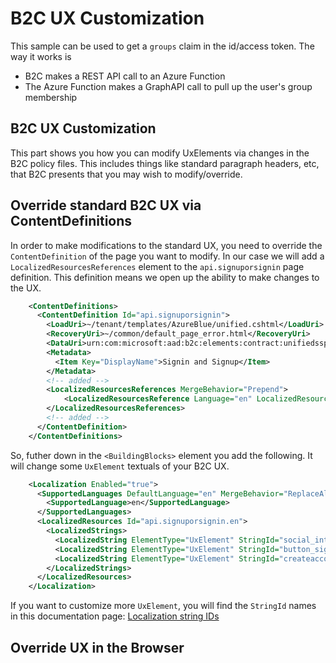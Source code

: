# B2C UX Customization

This sample can be used to get a `groups` claim in the id/access token. The way it works is

- B2C makes a REST API call to an Azure Function
- The Azure Function makes a GraphAPI call to pull up the user's group membership

## B2C UX Customization

This part shows you how you can modify UxElements via changes in the B2C policy files. This includes things like standard paragraph headers, etc, that B2C presents that you may wish to modify/override.

## Override standard B2C UX via ContentDefinitions

In order to make modifications to the standard UX, you need to override the `ContentDefinition` of the page you want to modify. In our case we will add a `LocalizedResourcesReferences` element to the `api.signuporsignin` page definition. This definition means we open up the ability to make changes to the UX. 

```xml
    <ContentDefinitions>
      <ContentDefinition Id="api.signuporsignin">
        <LoadUri>~/tenant/templates/AzureBlue/unified.cshtml</LoadUri>
        <RecoveryUri>~/common/default_page_error.html</RecoveryUri>
        <DataUri>urn:com:microsoft:aad:b2c:elements:contract:unifiedssp:2.1.0</DataUri>
        <Metadata>
          <Item Key="DisplayName">Signin and Signup</Item>
        </Metadata>
        <!-- added -->
        <LocalizedResourcesReferences MergeBehavior="Prepend">
            <LocalizedResourcesReference Language="en" LocalizedResourcesReferenceId="api.signuporsignin.en" />
        </LocalizedResourcesReferences>      
        <!-- added -->
      </ContentDefinition>
    </ContentDefinitions>
```

So, futher down in the `<BuildingBlocks>` element you add the following. It will change some `UxElement` textuals of your B2C UX. 
 
```xml
    <Localization Enabled="true">
      <SupportedLanguages DefaultLanguage="en" MergeBehavior="ReplaceAll">
        <SupportedLanguage>en</SupportedLanguage>
      </SupportedLanguages>
      <LocalizedResources Id="api.signuporsignin.en">
        <LocalizedStrings>
          <LocalizedString ElementType="UxElement" StringId="social_intro">Federated Identity Providers</LocalizedString>
          <LocalizedString ElementType="UxElement" StringId="button_signin">Login</LocalizedString>
          <LocalizedString ElementType="UxElement" StringId="createaccount_intro">Need an account?</LocalizedString>
        </LocalizedStrings>
      </LocalizedResources>
    </Localization>    
```

If you want to customize more `UxElement`, you will find the `StringId` names in this documentation page: [Localization string IDs](https://docs.microsoft.com/en-us/azure/active-directory-b2c/localization-string-ids)

## Override UX in the Browser
